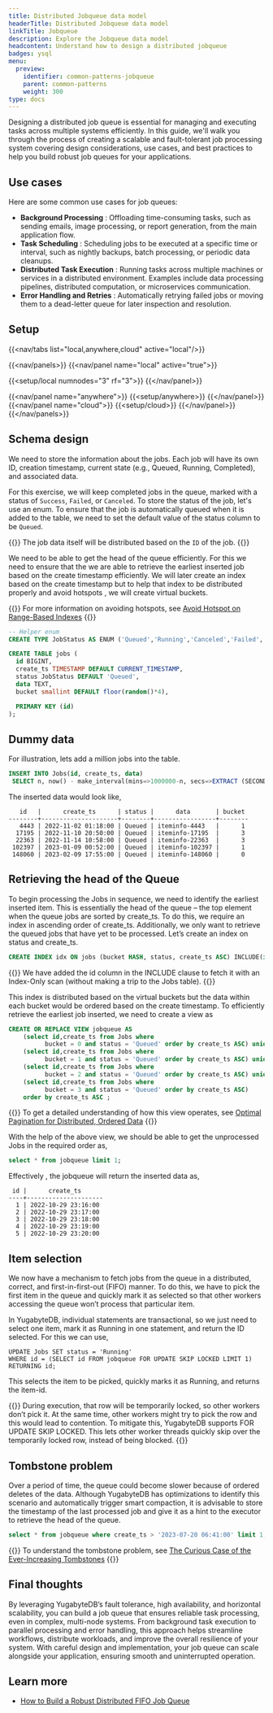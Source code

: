 ```yaml
---
title: Distributed Jobqueue data model
headerTitle: Distributed Jobqueue data model
linkTitle: Jobqueue
description: Explore the Jobqueue data model
headcontent: Understand how to design a distributed jobqueue
badges: ysql
menu:
  preview:
    identifier: common-patterns-jobqueue
    parent: common-patterns
    weight: 300
type: docs
---
```


Designing a distributed job queue is essential for managing and executing tasks across multiple systems efficiently.  In this guide, we'll walk you through the process of creating a scalable and fault-tolerant job processing system covering design considerations, use cases, and best practices to help you build robust job queues for your applications.

## Use cases

Here are some common use cases for job queues:

- **Background Processing** : Offloading time-consuming tasks, such as sending emails, image processing, or report generation, from the main application flow.
- **Task Scheduling** : Scheduling jobs to be executed at a specific time or interval, such as nightly backups, batch processing, or periodic data cleanups.
- **Distributed Task Execution** : Running tasks across multiple machines or services in a distributed environment. Examples include data processing pipelines, distributed computation, or microservices communication.
- **Error Handling and Retries** : Automatically retrying failed jobs or moving them to a dead-letter queue for later inspection and resolution.

## Setup

<!-- begin: nav tabs -->
{{<nav/tabs list="local,anywhere,cloud" active="local"/>}}

{{<nav/panels>}}
{{<nav/panel name="local" active="true">}}
<!-- local cluster setup instructions -->
{{<setup/local numnodes="3" rf="3">}}
{{</nav/panel>}}

{{<nav/panel name="anywhere">}} {{<setup/anywhere>}} {{</nav/panel>}}
{{<nav/panel name="cloud">}} {{<setup/cloud>}} {{</nav/panel>}}
{{</nav/panels>}}
<!-- end: nav tabs -->

## Schema design

We need to store the information about the jobs. Each job will have its own ID, creation timestamp, current state (e.g., Queued, Running, Completed), and associated data.

For this exercise, we will keep completed jobs in the queue, marked with a status of `Success`, `Failed`, or `Canceled`. To store the status of the job, let's use an enum. To ensure that the job is automatically queued when it is added to the table, we need to set the default value of the status column to be  `Queued`.

{{<note>}}
The job data itself will be distributed based on the `ID` of the job.
{{</note>}}

We need to be able to get the head of the queue efficiently. For this we need to ensure that the we are able to retrieve the earliest inserted job based on the create timestamp efficiently. We will later create an index based on the create timestamp but to help that index to be distributed properly and avoid hotspots , we will create virtual buckets.

{{<tip>}}
For more information on avoiding hotspots, see [Avoid Hotspot on Range-Based Indexes](https://www.yugabyte.com/blog/distributed-databases-hotspots-range-based-indexes/)
{{</tip>}}

```sql
-- Helper enum
CREATE TYPE JobStatus AS ENUM ('Queued','Running','Canceled','Failed','Success');

CREATE TABLE jobs (
  id BIGINT,
  create_ts TIMESTAMP DEFAULT CURRENT_TIMESTAMP,
  status JobStatus DEFAULT 'Queued',
  data TEXT,
  bucket smallint DEFAULT floor(random()*4),

  PRIMARY KEY (id)
);
```

## Dummy data

For illustration, lets add a million jobs into the table.

```sql
INSERT INTO Jobs(id, create_ts, data)
 SELECT n, now() - make_interval(mins=>1000000-n, secs=>EXTRACT (SECONDS FROM now())), 'iteminfo-' || n FROM generate_series(1, 1000000) n;
```

The inserted data would look like,

```caddyfile{.nocopy}
   id   |      create_ts      | status |      data       | bucket
--------+---------------------+--------+-----------------+--------
   4443 | 2022-11-02 01:18:00 | Queued | iteminfo-4443   |      1
  17195 | 2022-11-10 20:50:00 | Queued | iteminfo-17195  |      3
  22363 | 2022-11-14 10:58:00 | Queued | iteminfo-22363  |      3
 102397 | 2023-01-09 00:52:00 | Queued | iteminfo-102397 |      1
 148060 | 2023-02-09 17:55:00 | Queued | iteminfo-148060 |      0
```

## Retrieving the head of the Queue

To begin processing the Jobs in sequence, we need to identify the earliest inserted item. This is essentially the head of the queue – the top element when the queue jobs are sorted by create_ts. To do this, we require an index in ascending order of create_ts. Additionally, we only want to retrieve the queued jobs that have yet to be processed. Let’s create an index on status and create_ts.

```sql
CREATE INDEX idx ON jobs (bucket HASH, status, create_ts ASC) INCLUDE(id);
```

{{<note>}}
We have added the id column in the INCLUDE clause to fetch it with an Index-Only scan (without making a trip to the Jobs table).
{{</note>}}

This index is  distributed based on the virtual buckets but the data within each bucket would be ordered based on the create timestamp. To efficiently retrieve the earliest job inserted, we need to create a view as

```sql
CREATE OR REPLACE VIEW jobqueue AS
    (select id,create_ts from Jobs where
          bucket = 0 and status = 'Queued' order by create_ts ASC) union all
    (select id,create_ts from Jobs where
          bucket = 1 and status = 'Queued' order by create_ts ASC) union all
    (select id,create_ts from Jobs where
          bucket = 2 and status = 'Queued' order by create_ts ASC) union all
    (select id,create_ts from Jobs where
          bucket = 3 and status = 'Queued' order by create_ts ASC)
    order by create_ts ASC ;
```

{{<tip>}}
To get a detailed understanding of how this view operates, see [Optimal Pagination for Distributed, Ordered Data](https://www.yugabyte.com/blog/optimize-pagination-distributed-data-maintain-ordering/)
{{</tip>}}

With the help of the above view, we should be able to get the unprocessed Jobs in the required order as,

```sql
select * from jobqueue limit 1;
```

Effectively , the jobqueue will return the inserted data as,

```caddyfile{.nocopy}
 id |      create_ts
----+---------------------
  1 | 2022-10-29 23:16:00
  2 | 2022-10-29 23:17:00
  3 | 2022-10-29 23:18:00
  4 | 2022-10-29 23:19:00
  5 | 2022-10-29 23:20:00
```

## Item selection

We now have a mechanism to fetch jobs from the queue in a distributed, correct, and first-in-first-out (FIFO) manner. To do this, we have to pick the first item in the queue and quickly mark it as selected so that other workers accessing the queue won’t process that particular item.

In YugabyteDB, individual statements are transactional, so we just need to select one item, mark it as Running in one statement, and return the ID selected. For this we can use,

```plpgsql
UPDATE Jobs SET status = 'Running'
WHERE id = (SELECT id FROM jobqueue FOR UPDATE SKIP LOCKED LIMIT 1)
RETURNING id;
```

This selects the item to be picked, quickly marks it as Running, and returns the item-id.

{{<note>}}
During execution, that row will be temporarily locked, so other workers don’t pick it. At the same time, other workers might try to pick the row and this would lead to contention.  To mitigate this, YugabyteDB supports FOR UPDATE SKIP LOCKED.  This lets other worker threads quickly skip over the temporarily locked row, instead of being blocked.
{{</note>}}

## Tombstone problem

Over a period of time, the queue could become slower because of ordered deletes of the data. Although YugabyteDB has optimizations to identify this scenario and automatically trigger smart compaction, it is advisable to store the timestamp of the last processed job and give it as a hint to the executor to retrieve the head of the queue.

```sql
select * from jobqueue where create_ts > '2023-07-20 06:41:00' limit 1;
```

{{<tip>}}
To understand the tombstone problem, see [The Curious Case of the Ever-Increasing Tombstones](https://www.yugabyte.com/blog/keep-tombstones-data-markers-slowing-scan-performance/#houston-we-have-a-problem)
{{</tip>}}

## Final thoughts

By leveraging YugabyteDB’s fault tolerance, high availability, and horizontal scalability, you can build a job queue that ensures reliable task processing, even in complex, multi-node systems. From background task execution to parallel processing and error handling, this approach helps streamline workflows, distribute workloads, and improve the overall resilience of your system. With careful design and implementation, your job queue can scale alongside your application, ensuring smooth and uninterrupted operation.

## Learn more

- [How to Build a Robust Distributed FIFO Job Queue](https://www.yugabyte.com/blog/distributed-fifo-job-queue/)